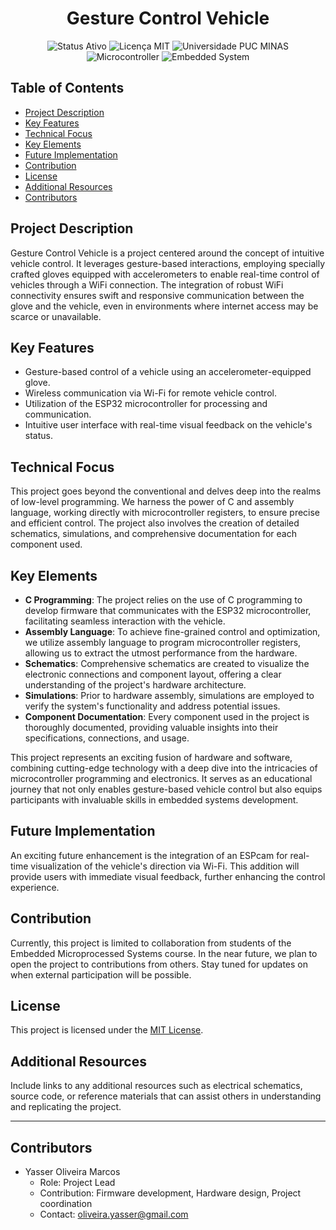 <h1 align="center">Gesture Control Vehicle</h1>

<p align="center">
  <img src="https://img.shields.io/badge/Status-Active-4B0082?style=for-the-badge&logo=statuspage&logoColor=white" alt="Status Ativo">
  <img src="https://img.shields.io/badge/License-MIT-blue.svg?style=for-the-badge&logo=mit&logoColor=white" alt="Licença MIT">
  <img src="https://img.shields.io/badge/University-PUC%20MINAS-00599C?style=for-the-badge" alt="Universidade PUC MINAS">
  <img src="https://img.shields.io/badge/Microcontroller-4B0082?style=for-the-badge&logo=microchip&logoColor=white" alt="Microcontroller">
  <img src="https://img.shields.io/badge/Embedded%20System-4B0082?style=for-the-badge&logo=microchip&logoColor=white" alt="Embedded System">
</p>

<!-- Table of Contents -->
## Table of Contents
- [Project Description](#project-description)
- [Key Features](#key-features)
- [Technical Focus](#technical-focus)
- [Key Elements](#key-elements)
- [Future Implementation](#future-implementation)
- [Contribution](#contribution)
- [License](#license)
- [Additional Resources](#additional-resources)
- [Contributors](#contributors) 

<!-- Project Description -->
## Project Description

Gesture Control Vehicle is a project centered around the concept of intuitive vehicle control. It leverages gesture-based interactions, employing specially crafted gloves equipped with accelerometers to enable real-time control of vehicles through a WiFi connection. The integration of robust WiFi connectivity ensures swift and responsive communication between the glove and the vehicle, even in environments where internet access may be scarce or unavailable.

<!-- Key Features -->
## Key Features

- Gesture-based control of a vehicle using an accelerometer-equipped glove.
- Wireless communication via Wi-Fi for remote vehicle control.
- Utilization of the ESP32 microcontroller for processing and communication.
- Intuitive user interface with real-time visual feedback on the vehicle's status.

<!-- Technical Focus -->
## Technical Focus

This project goes beyond the conventional and delves deep into the realms of low-level programming. We harness the power of C and assembly language, working directly with microcontroller registers, to ensure precise and efficient control. The project also involves the creation of detailed schematics, simulations, and comprehensive documentation for each component used.

<!-- Key Elements -->
## Key Elements

- **C Programming**: The project relies on the use of C programming to develop firmware that communicates with the ESP32 microcontroller, facilitating seamless interaction with the vehicle.
- **Assembly Language**: To achieve fine-grained control and optimization, we utilize assembly language to program microcontroller registers, allowing us to extract the utmost performance from the hardware.
- **Schematics**: Comprehensive schematics are created to visualize the electronic connections and component layout, offering a clear understanding of the project's hardware architecture.
- **Simulations**: Prior to hardware assembly, simulations are employed to verify the system's functionality and address potential issues.
- **Component Documentation**: Every component used in the project is thoroughly documented, providing valuable insights into their specifications, connections, and usage.

This project represents an exciting fusion of hardware and software, combining cutting-edge technology with a deep dive into the intricacies of microcontroller programming and electronics. It serves as an educational journey that not only enables gesture-based vehicle control but also equips participants with invaluable skills in embedded systems development.

<!-- Future Implementation -->
## Future Implementation

An exciting future enhancement is the integration of an ESPcam for real-time visualization of the vehicle's direction via Wi-Fi. This addition will provide users with immediate visual feedback, further enhancing the control experience.

<!-- Contribution -->
## Contribution

Currently, this project is limited to collaboration from students of the Embedded Microprocessed Systems course. In the near future, we plan to open the project to contributions from others. Stay tuned for updates on when external participation will be possible.

<!-- License -->
## License

This project is licensed under the [MIT License](LICENSE).

<!-- Additional Resources -->
## Additional Resources

Include links to any additional resources such as electrical schematics, source code, or reference materials that can assist others in understanding and replicating the project.

---
## Contributors

- Yasser Oliveira Marcos
  - Role: Project Lead
  - Contribution: Firmware development, Hardware design, Project coordination
  - Contact: oliveira.yasser@gmail.com
